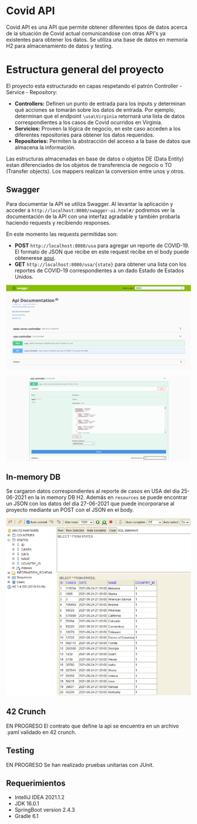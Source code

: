 # Covid API

Covid API es una API que permite obtener diferentes tipos de datos acerca de
la situación de Covid actual comunicandose con otras API's ya existentes para obtener los datos.
Se utiliza una base de datos en memoria H2 para almacenamiento de datos y testing.

# Estructura general del proyecto

El proyecto esta estructurado en capas respetando el patrón Controller - Service - Repository:
* **Controllers:** Definen un punto de entrada para los inputs y determinan qué acciones se tomarán sobre los datos de entrada. Por ejemplo, determinan que el endpoint `\usa\Virginia` retornará una lista de datos correspondientes a los casos de Covid ocurridos en Virginia.
* **Servicios:** Proveen la lógica de negocio, en este caso acceden a los diferentes repositories para obtener los datos requeridos.
* **Repositories:** Permiten la abstracción del acceso a la base de datos que almacena la información.

Las estructuras almacenadas en base de datos o objetos DE (Data Entity) estan diferenciados de los objetos de transferencia de negocio o TO (Transfer objects). Los mappers realizan la conversion entre unos y otros. 

## Swagger

Para documentar la API se utiliza Swagger. Al levantar la aplicación y acceder a `http://localhost:8080/swagger-ui.html#/` podremos ver la documentación de la API con una interfaz agradable y también probarla haciendo requests y recibiendo responses.

En este momento las requests permitidas son:

* **POST** `http://localhost:8080/usa` para agregar un reporte de COVID-19. El formato de JSON que recibe en este request recibe en el body puede obtenerese [aqui](https://api.apify.com/v2/key-value-stores/moxA3Q0aZh5LosewB/records/LATEST?disableRedirect=true). 
* **GET** `http://localhost:8080/usa/{state}` para obtener una lista con los reportes de COVID-19 correspondientes a un dado Estado de Estados Unidos.  

![img1](images/swagger1.png)

![img2](images/swagger2.png)

## In-memory DB
Se cargaron datos correspondientes al reporte de casos en USA del dia 25-06-2021 en la in memory DB H2. Además en `resources` se puede encontrar un JSON con los datos del día 27-06-2021 que puede incorporarse al proyecto mediante un POST con el JSON en el body.

![img3](images/h2.png)

## 42 Crunch
EN PROGRESO
El contrato que define la api se encuentra en un archivo .yaml validado en 42 crunch.

## Testing
EN PROGRESO
Se han realizado pruebas unitarias con JUnit.

## Requerimientos

- IntelliJ IDEA 2021.1.2
- JDK 16.0.1
- SpringBoot version 2.4.3
- Gradle 6.1
